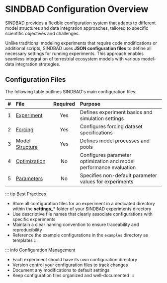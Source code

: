 # SINDBAD Configuration Overview

SINDBAD provides a flexible configuration system that adapts to different model structures and data integration approaches, tailored to specific scientific objectives and challenges.

Unlike traditional modeling experiments that require code modifications or additional scripts, SINDBAD uses **JSON configuration files** to define all necessary settings for running experiments. This approach enables seamless integration of terrestrial ecosystem models with various model-data integration strategies.

## Configuration Files

The following table outlines SINDBAD's main configuration files:

| # | File | Required | Purpose |
|:--|:-----|:--------:|:--------|
| 1 | [Experiment](experiment.md) | Yes | Defines experiment basics and simulation settings |
| 2 | [Forcing](forcing.md) | Yes | Configures forcing dataset specifications |
| 3 | [Model Structure](model_structure.md) | Yes | Defines model processes and pools |
| 4 | [Optimization](optimization.md) | No | Configures parameter optimization and model performance evaluation |
| 5 | [Parameters](parameters.md) | No | Specifies non-default parameter values for experiments |

::: tip Best Practices
- Store all configuration files for an experiment in a dedicated directory within the **settings_*** folder of your SINDBAD experiments directory
- Use descriptive file names that clearly associate configurations with specific experiments
- Maintain a clear naming convention to ensure traceability and reproducibility
- Reference the example configurations in the ```examples``` directory as templates
:::

::: info Configuration Management
- Each experiment should have its own configuration directory
- Version control your configuration files to track changes
- Document any modifications to default settings
- Keep configuration files organized and well-documented
:::
